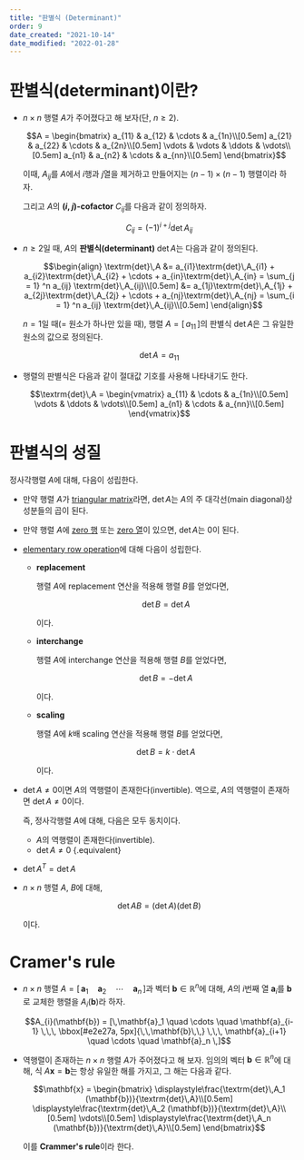 ```yaml
---
title: "판별식 (Determinant)"
order: 9
date_created: "2021-10-14"
date_modified: "2022-01-28"
---
```


<style src="./styles.scss"></style>

# 판별식(determinant)이란?

- $n \times n$ 행렬 $A$가 주어졌다고 해 보자(단, $n \ge 2$).

  $$A = \begin{bmatrix}
  a_{11} & a_{12} & \cdots & a_{1n}\\[0.5em]
  a_{21} & a_{22} & \cdots & a_{2n}\\[0.5em]
  \vdots & \vdots & \ddots & \vdots\\[0.5em]
  a_{n1} & a_{n2} & \cdots & a_{nn}\\[0.5em]
  \end{bmatrix}$$

  이때, $A_{ij}$를 $A$에서 $i$행과 $j$열을 제거하고 만들어지는 $(n-1) \times (n-1)$ 행렬이라 하자.

  그리고 $A$의 **($i$, $j$)-cofactor** $C_{ij}$를 다음과 같이 정의하자.

  $$C_{ij} = (-1)^{i + j} \textrm{det}\,A_{ij}$$

- $n \ge 2$일 때, $A$의 **판별식(determinant)** $\textrm{det}\,A$는 다음과 같이 정의된다.

  $$\begin{align}
  \textrm{det}\,A &= a_{i1}\textrm{det}\,A_{i1} + a_{i2}\textrm{det}\,A_{i2} + \cdots + a_{in}\textrm{det}\,A_{in} = \sum_{j = 1} ^n a_{ij} \textrm{det}\,A_{ij}\\[0.5em]
  &= a_{1j}\textrm{det}\,A_{1j} + a_{2j}\textrm{det}\,A_{2j} + \cdots + a_{nj}\textrm{det}\,A_{nj} = \sum_{i = 1} ^n a_{ij} \textrm{det}\,A_{ij}\\[0.5em]
  \end{align}$$

  $n = 1$일 때(= 원소가 하나만 있을 때), 행렬 $A = [\,a_{11}\,]$의 판별식 $\textrm{det}\,A$은 그 유일한 원소의 값으로 정의된다.

  $$\textrm{det}\,A = a_{11}$$

- 행렬의 판별식은 다음과 같이 절대값 기호를 사용해 나타내기도 한다.

  $$\textrm{det}\,A = \begin{vmatrix}
  a_{11} & \cdots & a_{1n}\\[0.5em]
  \vdots & \ddots & \vdots\\[0.5em]
  a_{n1} & \cdots & a_{nn}\\[0.5em]
  \end{vmatrix}$$


# 판별식의 성질

정사각행렬 $A$에 대해, 다음이 성립한다.

- 만약 행렬 $A$가 [triangular matrix](/math/linear-algebra/01-vector-matrix)라면, $\textrm{det}\,A$는 $A$의 주 대각선(main diagonal)상 성분들의 곱이 된다.

- 만약 행렬 $A$에 [zero 행](/math/linear-algebra/03-echelon-form) 또는 [zero 열](/math/linear-algebra/03-echelon-form)이 있으면, $\textrm{det}\,A$는 0이 된다.

- [elementary row operation](/math/linear-algebra/03-echelon-form)에 대해 다음이 성립한다.

  - **replacement**
  
    행렬 $A$에 replacement 연산을 적용해 행렬 $B$를 얻었다면,
    
    $$\textrm{det}\,B = \textrm{det}\,A$$
    
    이다.

  - **interchange**
    
    행렬 $A$에 interchange 연산을 적용해 행렬 $B$를 얻었다면,
  
    $$\textrm{det}\,B = -\textrm{det}\,A$$
  
    이다.

  - **scaling**
  
    행렬 $A$에 $k$배 scaling 연산을 적용해 행렬 $B$를 얻었다면,
  
    $$\textrm{det}\,B = k \cdot \textrm{det}\,A$$
  
    이다.

- $\textrm{det}\,A \neq 0$이면 $A$의 역행렬이 존재한다(invertible). 역으로, $A$의 역행렬이 존재하면 $\textrm{det}\,A \neq 0$이다.

  즉, 정사각행렬 $A$에 대해, 다음은 모두 동치이다.

  - $A$의 역행렬이 존재한다(invertible).
  - $\textrm{det}\,A \neq 0$
  {.equivalent}

- $\textrm{det}\,A^T = \textrm{det}\,A$

- $n \times n$ 행렬 $A$, $B$에 대해,

  $$\textrm{det}\,AB = (\textrm{det}\,A)(\textrm{det}\,B)$$

  이다.

# Cramer's rule

- $n \times n$ 행렬 $A = [\, \mathbf{a}_1 \quad \mathbf{a}_2 \quad \cdots \quad \mathbf{a}_n \,]$과 벡터 $\mathbf{b} \in \mathbb{R}^n$에 대해, $A$의 $i$번째 열 $\mathbf{a}_i$를 $\mathbf{b}$로 교체한 행렬을 $A_i (\mathbf{b})$라 하자.

  $$A_{i}(\mathbf{b}) = [\,\mathbf{a}_1 \quad \cdots \quad \mathbf{a}_{i-1} \,\,\, \bbox[#e2e27a, 5px]{\,\,\mathbf{b}\,\,} \,\,\, \mathbf{a}_{i+1} \quad \cdots \quad \mathbf{a}_n \,]$$

- 역행렬이 존재하는 $n \times n$ 행렬 $A$가 주어졌다고 해 보자. 임의의 벡터 $\mathbf{b} \in \mathbb{R}^n$에 대해, 식 $A \mathbf{x} = \mathbf{b}$는 항상 유일한 해를 가지고, 그 해는 다음과 같다.

  $$\mathbf{x} = \begin{bmatrix}
  \displaystyle\frac{\textrm{det}\,A_1 (\mathbf{b})}{\textrm{det}\,A}\\[0.5em]
  \displaystyle\frac{\textrm{det}\,A_2 (\mathbf{b})}{\textrm{det}\,A}\\[0.5em]
  \vdots\\[0.5em]
  \displaystyle\frac{\textrm{det}\,A_n (\mathbf{b})}{\textrm{det}\,A}\\[0.5em]
  \end{bmatrix}$$

  이를 **Crammer's rule**이라 한다.
